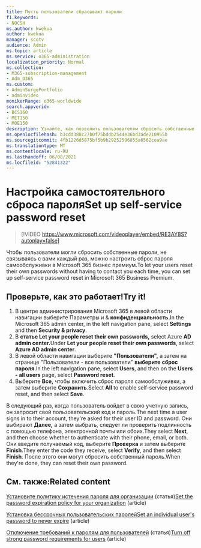 ```yaml
---
title: Пусть пользователи сбрасывают пароли
f1.keywords:
- NOCSH
ms.author: kwekua
author: kwekua
manager: scotv
audience: Admin
ms.topic: article
ms.service: o365-administration
localization_priority: Normal
ms.collection:
- M365-subscription-management
- Adm_O365
ms.custom:
- AdminSurgePortfolio
- adminvideo
monikerRange: o365-worldwide
search.appverid:
- BCS160
- MET150
- MOE150
description: Узнайте, как позволить пользователям сбросить собственные пароли в Microsoft 365 бизнес премиум.
ms.openlocfilehash: b3cdd388c27b0f75bddb2544e36bd3ade210955b
ms.sourcegitcommit: 4fb1226d5875bf5b9b29252596855a6562cea9ae
ms.translationtype: MT
ms.contentlocale: ru-RU
ms.lasthandoff: 06/08/2021
ms.locfileid: "52841322"
---
```

# <a name="set-up-self-service-password-reset"></a><span data-ttu-id="f49b5-103">Настройка самостоятельного сброса пароля</span><span class="sxs-lookup"><span data-stu-id="f49b5-103">Set up self-service password reset</span></span>

> [!VIDEO https://www.microsoft.com/videoplayer/embed/RE3AY8S?autoplay=false]

<span data-ttu-id="f49b5-104">Чтобы пользователи могли сбросить собственные пароли, не связываясь с вами каждый раз, можно настроить сброс пароля самообслуживки в Microsoft 365 бизнес премиум.</span><span class="sxs-lookup"><span data-stu-id="f49b5-104">To let your users reset their own passwords without having to contact you each time, you can set up self-service password reset in Microsoft 365 Business Premium.</span></span>

## <a name="try-it"></a><span data-ttu-id="f49b5-105">Проверьте, как это работает!</span><span class="sxs-lookup"><span data-stu-id="f49b5-105">Try it!</span></span>

1. <span data-ttu-id="f49b5-106">В центре администрирования Microsoft 365 в левой области навигации  выберите Параметры и & **конфиденциальность.**</span><span class="sxs-lookup"><span data-stu-id="f49b5-106">In the Microsoft 365 admin center, in the left navigation pane, select **Settings** and then **Security & privacy**.</span></span>
1. <span data-ttu-id="f49b5-107">В **статье Let your people reset their own passwords,** select Azure **AD admin center.**</span><span class="sxs-lookup"><span data-stu-id="f49b5-107">Under **Let your people reset their own passwords**, select **Azure AD admin center**.</span></span>
1. <span data-ttu-id="f49b5-108">В левой области навигации выберите **"Пользователи",** а затем на странице "Пользователи - все пользователи" **выберите** **сброс пароля.**</span><span class="sxs-lookup"><span data-stu-id="f49b5-108">In the left navigation pane, select **Users**, and then on the **Users - all users** page, select **Password reset**.</span></span>
1. <span data-ttu-id="f49b5-109">Выберите **Все,** чтобы включить сброс пароля самообслуживки, а затем выберите **Сохранить**.</span><span class="sxs-lookup"><span data-stu-id="f49b5-109">Select **All** to enable self-service password reset, and then select **Save**.</span></span>

<span data-ttu-id="f49b5-110">В следующий раз, когда пользователь войдет в свою учетную запись, он запросит свой пользовательский код и пароль.</span><span class="sxs-lookup"><span data-stu-id="f49b5-110">The next time a user signs in to their account, they're asked for their user ID and password.</span></span> <span data-ttu-id="f49b5-111">Они выбирают **Далее,** а затем выбрать, следует ли проверить подлинность с помощью телефона, электронной почты или обоих.</span><span class="sxs-lookup"><span data-stu-id="f49b5-111">They select **Next**, and then choose whether to authenticate with their phone, email, or both.</span></span> <span data-ttu-id="f49b5-112">Они введите получаемый код, выберите **Проверка** и затем выберите **Finish**.</span><span class="sxs-lookup"><span data-stu-id="f49b5-112">They enter the code they receive, select **Verify**, and then select **Finish**.</span></span> <span data-ttu-id="f49b5-113">После этого они могут сбросить собственный пароль.</span><span class="sxs-lookup"><span data-stu-id="f49b5-113">When they're done, they can reset their own password.</span></span>

## <a name="related-content"></a><span data-ttu-id="f49b5-114">См. также:</span><span class="sxs-lookup"><span data-stu-id="f49b5-114">Related content</span></span>

<span data-ttu-id="f49b5-115">[Установите политику истечения пароля для организации](/microsoft-365/admin/manage/set-password-expiration-policy) (статья)</span><span class="sxs-lookup"><span data-stu-id="f49b5-115">[Set the password expiration policy for your organization](/microsoft-365/admin/manage/set-password-expiration-policy) (article)</span></span>

<span data-ttu-id="f49b5-116">[Установка бессрочных пользовательских паролей](/microsoft-365/admin/add-users/set-password-to-never-expire)</span><span class="sxs-lookup"><span data-stu-id="f49b5-116">[Set an individual user's password to never expire](/microsoft-365/admin/add-users/set-password-to-never-expire) (article)</span></span>

<span data-ttu-id="f49b5-117">[Отключение требований к паролям для пользователей](/microsoft-365/admin/add-users/strong-password) (статья)</span><span class="sxs-lookup"><span data-stu-id="f49b5-117">[Turn off strong password requirements for users](/microsoft-365/admin/add-users/strong-password) (article)</span></span>
